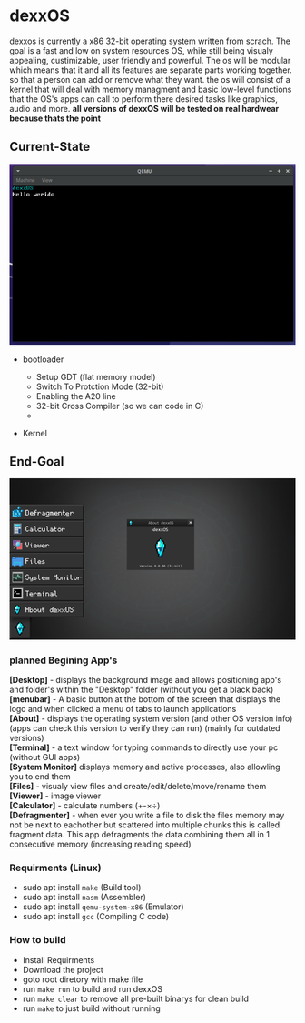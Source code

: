 # dexxOS
dexxos is currently a x86 32-bit operating system written from scrach.
The goal is a fast and low on system resources OS, while still being visualy appealing, custimizable, user friendly and powerful.
The os will be modular which means that it and all its features are separate parts working together. so that a person can add or remove what they want. the os will consist of a kernel that will deal with memory managment and basic low-level functions that the OS's apps can call to perform there desired tasks like graphics, audio and more.
**all versions of dexxOS will be tested on real hardwear because thats the point**

## Current-State
 ![Current-State](/images/dexxOS_current.png)
 + bootloader
   + Setup GDT (flat memory model) 
   + Switch To Protction Mode (32-bit)
   + Enabling the A20 line
   + 32-bit Cross Compiler (so we can code in C)
   + 

 + Kernel

## End-Goal
 ![End-Goal](/images/dexxOS_goal.png)
### planned Begining App's
 **[Desktop]** - displays the background image and allows positioning app's and folder's within the "Desktop" folder (without you get a black back)<br>
 **[menubar]** - A basic button at the bottom of the screen that displays the logo and when clicked a menu of tabs to launch applications<br>
 **[About]** - displays the operating system version (and other OS version info) (apps can check this version to verify they can run) (mainly for outdated versions)<br>
 **[Terminal]** - a text window for typing commands to directly use your pc (without GUI apps)<br>
 **[System Monitor]** displays memory and active processes, also allowling you to end them<br>
 **[Files]** - visualy view files and create/edit/delete/move/rename them<br>
 **[Viewer]** - image viewer<br>
 **[Calculator]** - calculate numbers (+-×÷)<br>
 **[Defragmenter]** - when ever you write a file to disk the files memory may not be next to eachother but scattered into multiple chunks this is called fragment data. This app defragments the data combining them all in 1 consecutive memory (increasing reading speed)<br>

### Requirments (Linux)
 - sudo apt install `make` (Build tool)
 - sudo apt install `nasm` (Assembler)
 - sudo apt install `qemu-system-x86` (Emulator)
 - sudo apt install `gcc` (Compiling C code)

### How to build
 - Install Requirments
 - Download the project
 - goto root diretory with make file
 - run `make run` to build and run dexxOS
 - run `make clear` to remove all pre-built binarys for clean build
 - run `make` to just build without running
